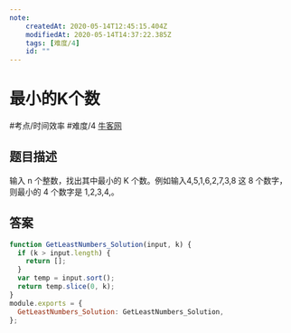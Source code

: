 ```yaml
---
note:
    createdAt: 2020-05-14T12:45:15.404Z
    modifiedAt: 2020-05-14T14:37:22.385Z
    tags: [难度/4]
    id: ""
---
```

# 最小的K个数
#考点/时间效率 #难度/4  [牛客网](https://www.nowcoder.com/practice/6a296eb82cf844ca8539b57c23e6e9bf?tpId=13&tqId=11182&tPage=3&rp=3&ru=/ta/coding-interviews&qru=/ta/coding-interviews/question-ranking)

<!-- @crossnote.comment "id":"539702bd-5a60-4cf0-b85b-198f76d0641a" -->  
## 题目描述
输入 n 个整数，找出其中最小的 K 个数。例如输入4,5,1,6,2,7,3,8 这 8 个数字，则最小的 4 个数字是 1,2,3,4,。

## 答案

```javascript
function GetLeastNumbers_Solution(input, k) {
  if (k > input.length) {
    return [];
  }
  var temp = input.sort();
  return temp.slice(0, k);
}
module.exports = {
  GetLeastNumbers_Solution: GetLeastNumbers_Solution,
};
```